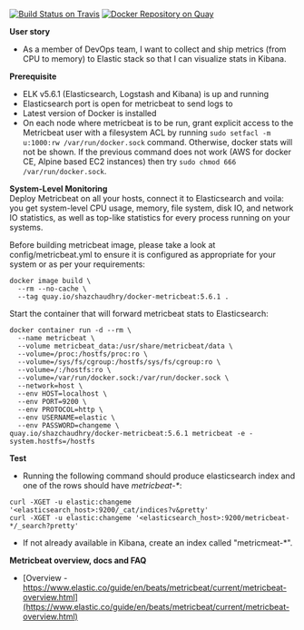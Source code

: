 [![Build Status on Travis](https://travis-ci.org/shazChaudhry/docker-metricbeat.svg?branch=master)](https://travis-ci.org/shazChaudhry/docker-metricbeat "Build Status on Travis")
[![Docker Repository on Quay](https://quay.io/repository/shazchaudhry/docker-metricbeat/status "Docker Repository on Quay")](https://quay.io/repository/shazchaudhry/docker-metricbeat)

**User story**
* As a member of DevOps team, I want to collect and ship metrics (from CPU to memory) to Elastic stack so that I can visualize stats in Kibana.

**Prerequisite**
* ELK v5.6.1 (Elasticsearch, Logstash and Kibana) is up and running
* Elasticsearch port is open for metricbeat to send logs to
* Latest version of Docker is installed
* On each node where metricbeat is to be run, grant explicit access to the Metricbeat user with a filesystem ACL by running `sudo setfacl -m u:1000:rw /var/run/docker.sock` command. Otherwise, docker stats will not be shown. If the previous command does not work (AWS for docker CE, Alpine based EC2 instances) then try `sudo chmod 666 /var/run/docker.sock`.


**System-Level Monitoring**<br>
Deploy Metricbeat on all your hosts, connect it to Elasticsearch and voila: you get system-level CPU usage, memory, file system, disk IO, and network IO statistics, as well as top-like statistics for every process running on your systems.

Before building metricbeat image, please take a look at config/metricbeat.yml to ensure it is configured as appropriate for your system or as per your requirements:
```
docker image build \
  --rm --no-cache \
  --tag quay.io/shazchaudhry/docker-metricbeat:5.6.1 .
```
Start the container that will forward metricbeat stats to Elasticsearch:
```
docker container run -d --rm \
  --name metricbeat \
  --volume metricbeat_data:/usr/share/metricbeat/data \
  --volume=/proc:/hostfs/proc:ro \
  --volume=/sys/fs/cgroup:/hostfs/sys/fs/cgroup:ro \
  --volume=/:/hostfs:ro \
  --volume=/var/run/docker.sock:/var/run/docker.sock \
  --network=host \
  --env HOST=localhost \
  --env PORT=9200 \
  --env PROTOCOL=http \
  --env USERNAME=elastic \
  --env PASSWORD=changeme \
quay.io/shazchaudhry/docker-metricbeat:5.6.1 metricbeat -e -system.hostfs=/hostfs
```

**Test**
* Running the following command should produce elasticsearch index and one of the rows should have _metricbeat-*_:
```
curl -XGET -u elastic:changeme '<elasticsearch_host>:9200/_cat/indices?v&pretty'
curl -XGET -u elastic:changeme '<elasticsearch_host>:9200/metricbeat-*/_search?pretty'
```
* If not already available in Kibana, create an index called "metricmeat-*".

**Metricbeat overview, docs and FAQ**

* [Overview - https://www.elastic.co/guide/en/beats/metricbeat/current/metricbeat-overview.html](https://www.elastic.co/guide/en/beats/metricbeat/current/metricbeat-overview.html)
